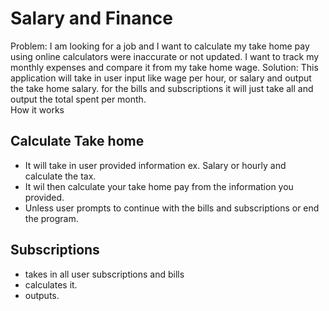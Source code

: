 # Salary and Finance
 Problem: I am looking for a job and I want to calculate my take home pay using online calculators were inaccurate or not updated. I want to track my monthly expenses and compare it from my take home wage. 
 Solution: This application will take in user input like wage per hour, or salary and output the take home salary. for the bills and subscriptions it will just take all and output the total spent per month.  
 How it works 
## Calculate Take home 
- It will take in user provided information ex. Salary or hourly and calculate the tax. 
- It wil then calculate your take home pay from the information you provided. 
- Unless user prompts to continue with the bills and subscriptions or end the program. 
## Subscriptions 
- takes in all user subscriptions and bills 
- calculates it. 
- outputs. 
